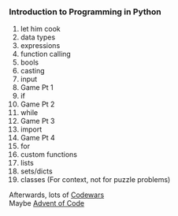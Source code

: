 ### Introduction to Programming in Python
1. let him cook
1. data types
1. expressions
1. function calling
1. bools
1. casting
1. input
1. Game Pt 1
1. if
1. Game Pt 2
1. while
1. Game Pt 3
1. import
1. Game Pt 4
1. for
1. custom functions
1. lists
1. sets/dicts
1. classes (For context, not for puzzle problems)

Afterwards, lots of [Codewars](http://codewars.com)\
Maybe [Advent of Code](https://adventofcode.com/)